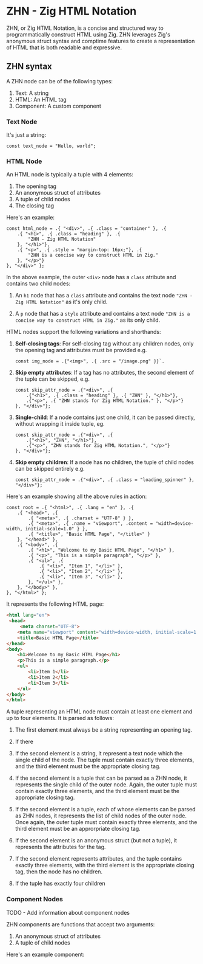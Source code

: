 # ZHN - Zig HTML Notation

ZHN, or Zig HTML Notation, is a concise and structured way to programmatically construct HTML using Zig. ZHN leverages Zig's anonymous struct syntax and comptime features to create a representation of HTML that is both readable and expressive. 


## ZHN syntax

A ZHN node can be of the following types:

1. Text: A string
2. HTML: An HTML tag
3. Component: A custom component


### Text Node

It's just a string:

```
const text_node = "Hello, world";
```


### HTML Node

An HTML node is typically a tuple with 4 elements:
1. The opening tag
2. An anonymous struct of attributes
3. A tuple of child nodes
4. The closing tag

Here's an example:

```zig 
const html_node = .{ "<div>", .{ .class = "container" }, .{ 
    .{ "<h1>", .{ .class = "heading" }, .{ 
        "ZHN - Zig HTML Notation" 
    }, "</h1>"},
    .{ "<p>", .{ .style = "margin-top: 16px;"}, .{ 
        "ZHN is a concise way to construct HTML in Zig."
    }, "</p>"}
}, "</div>" };
```

In the above example, the outer `<div>` node has a `class` atribute and contains two child nodes:

1. An `h1` node that has a `class` attribute and contains the text node `"ZHN - Zig HTML Notation"` as it's only child. 

2. A `p` node that has a `style` attribute and contains a text node `"ZHN is a concise way to construct HTML in Zig."` as its only child.


HTML nodes support the following variations and shorthands:

1. **Self-closing tags**: For self-closing tag without any children nodes, only the opening tag and attributes must be provided e.g. 

    ```zig
    const img_node = .{"<img>", .{ .src = "/image.png" }}`.
    ```

2. **Skip empty attributes**: If a tag has no attributes, the second element of the tuple can be skipped, e.g.

    ```zig
    const skip_attr_node = .{"<div>", .{
        .{"<h1>", .{ .class = "heading" }, .{ "ZHN" }, "</h1>"},
        .{"<p>", .{ "ZHN stands for Zig HTML Notation." }, "</p>"}
    }, "</div>"};
    ```

3. **Single-child**: If a node contains just one child, it can be passed directly, without wrapping it inside tuple, eg.

    ```zig
    const skip_attr_node = .{"<div>", .{
        .{"<h1>", "ZHN", "</h1>"},
        .{"<p>", "ZHN stands for Zig HTML Notation.", "</p>"}
    }, "</div>"};
    ```

4. **Skip empty children**: If a node has no children, the tuple of child nodes can be skipped entirely e.g.

    ```
    const skip_attr_node = .{"<div>", .{ .class = "loading_spinner" }, "</div>"};
    ```

Here's an example showing all the above rules in action:

```
const root = .{ "<html>", .{ .lang = "en" }, .{
    .{ "<head>", .{ 
        .{ "<meta>", .{ .charset = "UTF-8" } }, 
        .{ "<meta>", .{ .name = "viewport", .content = "width=device-width, initial-scale=1.0" } }, 
        .{ "<title>", "Basic HTML Page", "</title>" } 
    }, "</head>" },
    .{ "<body>", .{
        .{ "<h1>", "Welcome to my Basic HTML Page", "</h1>" },
        .{ "<p>", "This is a simple paragraph", "</p>" },
        .{ "<ul>", .{
            .{ "<li>", "Item 1", "</li>" },
            .{ "<li>", "Item 2", "</li>" },
            .{ "<li>", "Item 3", "</li>" },
        }, "</ul>" },
    }, "</body>" },
}, "</html>" };

```

It represents the following HTML page:

```html
<html lang="en">
 <head>
     <meta charset="UTF-8">
    <meta name="viewport" content="width=device-width, initial-scale=1.0">
    <title>Basic HTML Page</title>
</head>
<body>
    <h1>Welcome to my Basic HTML Page</h1>
    <p>This is a simple paragraph.</p>
    <ul>
        <li>Item 1</li>
        <li>Item 2</li>
        <li>Item 3</li>
    </ul>
</body>
</html>
```

A tuple representing an HTML node must contain at least one element and up to four elements. It is parsed as follows:

1. The first element must always be a string representing an opening tag.

2. If there

2. If the second element is a string, it represent a text node which the single child of the node. The tuple must contain exactly three elements, and the third element must be the appropriate closing tag.

3. If the second element is a tuple that can be parsed as a ZHN node, it represents the single child of the outer node. Again, the outer tuple must contain exactly three elements, and the third element must be the appropriate closing tag.

4. If the second element is a tuple, each of whose elements can be parsed as ZHN nodes, it represents the list of child nodes of the outer node. Once again, the outer tuple must contain exactly three elements, and the third element must be an approrpriate closing tag.

5. If the second element is an anonymous struct (but not a tuple), it represents the attributes for the tag. 

6. If the second element represents attributes, and the tuple contains exactly three elements, with the third element is the appropriate closing tag, then the node has no children.

7. If the tuple has exactly four children






### Component Nodes

TODO - Add information about component nodes

ZHN components are functions that accept two arguments:

1. An anonymous struct of attributes
2. A tuple of child nodes

Here's an example component:


